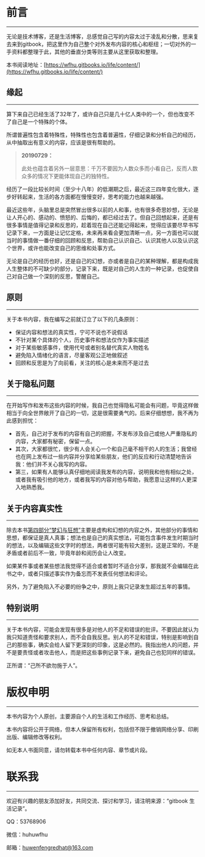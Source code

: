 # 前言

---

无论是技术博客，还是生活博客，总感觉自己写的内容太过于凌乱和分散，思来复去来到gitbook，把这里作为自己整个对外发布内容的核心和枢纽；一切对外的一手资料都整理于此，其他的垂直分类等则主要从这里获取和整理。

本书阅读地址：[https://wfhu.gitbooks.io/life/content/](https://wfhu.gitbooks.io/life/content/)

## 缘起

---

算下来自己已经生活了32年了，或许自己只是几十亿人类中的一个，但也改变不了自己是一个特殊的个体。

所谓普遍性包含着特殊性，特殊性也包含着普遍性，仔细记录和分析自己的经历，从中抽取出有意义的内容，应该是很有帮助的。

> **20190729：**
>
> 此处也蕴含着另外一层意思：千万不要因为人数众多而小看自己，反而人数众多的情况下更能体现自己的独特性。

经历了一段比较长时间（至少十八年）的低潮期之后，最近这三四年变化很大，逐步好转起来，生活的各方面都在慢慢变好，思考的能力也越来越强。

最近这些年，头脑里总是突然冒出很多以前的人和事，也有很多奇思妙想，无论是让人开心的、感动的、愤怒的、后悔的，都已经过去了。但自己回想起来，还是有很多事情是值得记录和反思的，趁着现在自己还能记得起来，觉得应该要尽早书写记录下来，一方面是让记忆定格，未来再来看会更加清晰一点，另一方面也可以就当时的事情做一番仔细的回顾和反思，帮助自己认识自己、认识其他人以及认识这个世界，或许也能改变自己的思维和处事方式。

无论是自己的经历也好，还是自己的幻想，亦或者是自己的某种理解，都是构成我人生整体的不可缺少的部分，记录下来，既是对自己的人生的一种记录，也促使自己对自己做一个深刻的反思，警醒自己。

## 原则

---

关于本书内容，我在编写之前就订立了以下的几条原则：

* 保证内容和想法的真实性，宁可不说也不说假话
* 不针对某个具体的个人，历史事件和想法仅作为事实描述
* 对于某些敏感事件，使用代号或者别名替代真实人物姓名
* 避免陷入情绪化的语言，尽量客观公正地做叙述
* 回顾和反思是为了向前看，关注的核心是未来而不是过去

## 关于隐私问题

---

在开始写作和发布这些内容的时候，我自己也觉得隐私可能会有问题，毕竟这样做相当于向全世界敞开了自己的一切，这是很需要勇气的。后来仔细想想，我不再为此感到担忧：

* 首先，自己对于发布的内容有自己的把握，不发布涉及自己或他人严重隐私的内容，大家都有秘密，保留一点。
* 其次，大家都很忙，很少有人会关心一个和自己毫不相干的人的生活；我曾经也在网上发布过一些内容并分享给某些朋友，他们的反应和行动清楚地告诉我：他们并不关心我写的内容。
* 第三，如果有人能够认真仔细地阅读我发布的内容，说明我和他有相似之处，或者我有吸引他的地方，或者我写的内容对他与帮助，我愿意让这样的人更深入地熟悉我。

## 关于内容真实性

---

除去本书[第四部分“梦幻与狂想”](/chapter4-dreams.md)主要是虚构和幻想的内容之外，其他部分的事情和思想，都保证是真人真事；想法也是自己的真实想法，可能包含事件发生时期当时的想法，以及编辑这些文字时的想法，两者很可能有较大差别，这是正常的，不是矛盾或者前后不一致，毕竟年龄和阅历会让人改变。

如果某件事或者某些想法我觉得不适合或者暂时不适合分享，那我就不会编辑在此书之中，或者只描述事实作为备忘而不发表任何想法和评论。

另外，为了避免陷入不必要的纷争之中，原则上我只记录发生超过五年的事情。

## 特别说明

---

关于本书内容，可能会发现有很多是对他人的不足和错误的批评。不要因此就认为我只知道责怪和要求别人，而不会自我反思。别人的不足和错误，特别是影响到自己的那些事，确实会给人留下更深刻的印象，这是必然的。我指出他人的问题，并不是要责怪或者攻击他人，而是把这些事例记录下来，避免自己也犯同样的错误。

正所谓：“己所不欲勿施于人”。

# 版权申明

---

本书内容为个人原创，主要源自个人的生活和工作经历、思考和总结。

本书内容将公开于网络，但本人保留所有权利，包括但不限于撤销网络分享、印刷出版、编辑修改等权利。

如无本人书面同意，请勿转载本书中任何内容、章节或片段。

# 联系我

---

欢迎有兴趣的朋友添加好友，共同交流、探讨和学习，请注明来源：“gitbook 生活记录”。

QQ：53768906

微信：huhuwfhu

邮箱：huwenfengredhat@163.com

